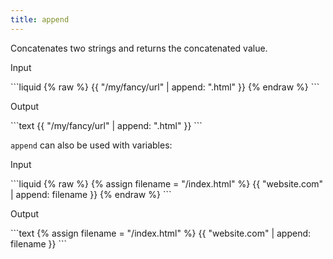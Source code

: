 ```yaml
---
title: append
---
```


Concatenates two strings and returns the concatenated value.

<p class="code-label">Input</p>
```liquid
{% raw %}
{{ "/my/fancy/url" | append: ".html" }}
{% endraw %}
```

<p class="code-label">Output</p>
```text
{{ "/my/fancy/url" | append: ".html" }}
```

`append` can also be used with variables:

<p class="code-label">Input</p>
```liquid
{% raw %}
{% assign filename = "/index.html" %}
{{ "website.com" | append: filename }}
{% endraw %}
```

<p class="code-label">Output</p>
```text
{% assign filename = "/index.html" %}
{{ "website.com" | append: filename }}
```

